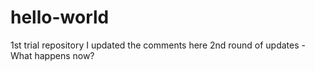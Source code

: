 # hello-world
1st trial repository
I updated the comments here
2nd round of updates - What happens now?
